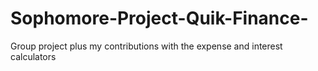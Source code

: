 # Sophomore-Project-Quik-Finance-
Group project plus my contributions with the expense and interest calculators

